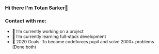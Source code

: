 ### Hi there I'm Totan Sarker👋

### Contact with me:
<!--
- 👯 I’m looking to collaborate on ...
- 🤔 I’m looking for help with ...
- 💬 Ask me about ...
- 📫 How to reach me: ...
- 😄 Pronouns: ...
- ⚡ Fun fact: ...
-->

- 🔭 I’m currently working on a project
- 🌱 I’m currently learning full-stack development
- 🥅 2020 Goals: To become codeforces pupil and solve 2000+ problems (Done both)

